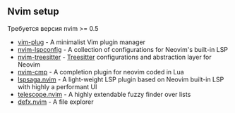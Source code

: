 ## Nvim setup

Требуется версия nvim >= 0.5

- [vim-plug](https://github.com/junegunn/vim-plug) - A minimalist Vim plugin manager
- [nvim-lspconfig](https://github.com/neovim/nvim-lspconfig) - A collection of configurations for Neovim's built-in LSP
- [nvim-treesitter](https://github.com/nvim-treesitter/nvim-treesitter) - [Treesitter](https://github.com/tree-sitter/tree-sitter) configurations and abstraction layer for Neovim
- [nvim-cmp](https://github.com/hrsh7th/nvim-cmp) - A completion plugin for neovim coded in Lua
- [lspsaga.nvim](https://github.com/tami5/lspsaga.nvim) - A light-weight LSP plugin based on Neovim built-in LSP with highly a performant UI
- [telescope.nvim](https://github.com/nvim-telescope/telescope.nvim) - A highly extendable fuzzy finder over lists
- [defx.nvim](https://github.com/Shougo/defx.nvim) - A file explorer
